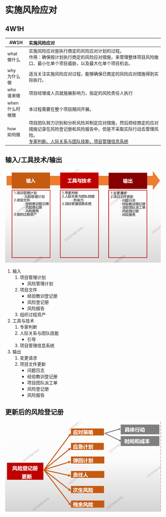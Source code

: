 # 实施风险应对





## 4W1H

| 4W1H                | **实施风险应对**                                             |
| ------------------- | :----------------------------------------------------------- |
| what<br/>做什么     | 实施风险应对是执行商定的风险应对计划的过程。<br/>作用：确保按计划执行商定的风险应对措施，来管理整体项目风险敞口、最小化单个项目威胁，以及最大化单个项目机会。 |
| why<br/>为什么做    | 适当关注实施风险应对过程，能够确保已商定的风险应对措施得到实际执行。 |
| who<br/>谁来做      | 项目经理或人员就施展影响力，指定的风险责任人执行             |
| when<br/>什么时候做 | 本过程需要在整个项目期间开展。                               |
| how<br/>如何做      | 项目团队努力识别和分析风险并制定应对措施，然后把经商定的应对措施记录在风险登记册和风险报告中，但是不采取实际行动去管理风险。<br/><u>专家判断、人际关系与团队技能、项目管理信息系统</u> |





## 输入/工具技术/输出

![image-20210401213229589](image/image-20210401213229589.png)



1. 输入
   1. 项目管理计划
      - 风险管理计划
   2. 项目文件
      - 经验教训登记册
      - 风险登记册
      - 风险报告
   4. 组织过程资产
2. 工具与技术
   1. 专家判断
   2. 人际关系与团队技能
      - 引导
   3. 项目管理信息系统
3. 输出
   1. 变更请求
   3. 项目文件更新
      - 问题日志
      - 经验教训登记册
      - 项目团队派工单
      - 风险登记册
      - 风险报告

## 更新后的风险登记册

![image-20210401213411584](image/image-20210401213411584.png)